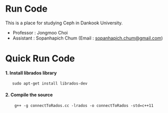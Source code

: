 # Run Code

This is a place for studying Ceph in Dankook University.
- Professor : Jongmoo Choi
- Assistant : Sopanhapich Chum (Email : sopanhapich.chum@gmail.com)

Quick Run Code
============

#### 1. Install librados library

       sudo apt-get install librados-dev
    
#### 2. Compile the source
 

        g++ -g connectToRados.cc -lrados -o connectToRados -std=c++11
